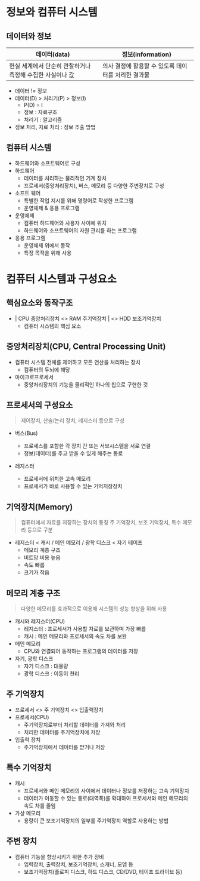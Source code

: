 # 정보와 컴퓨터 시스템
## 데이터와 정보
데이터(data) | 정보(information)
--- | --- |
현실 세계에서 단순히 관찰하거나 측정해 수집한 사실이나 값 | 의사 결정에 활용할 수 있도록 데이터를 처리한 결과물

- 데이터 != 정보
- 데이터(D) > 처리기(P) > 정보(I)
  - P(D) = I 
  - 정보 : 자료구조
  - 처리기 : 알고리즘
- 정보 처리, 자료 처리 : 정보 추출 방법

## 컴퓨터 시스템
- 하드웨어와 소프트웨어로 구성
- 하드웨어
  - 데이터를 처리하는 물리적인 기계 장치
  - 프로세서(중앙처리장치), 버스, 메모리 등 다양한 주변장치로 구성
- 소프트 웨어
  - 특별한 작업 지시를 위해 명령어로 작성한 프로그램
  - 운영체제 & 응용 프로그램
- 운영체제
  - 컴퓨터 하드웨어와 사용자 사이에 위치
  - 하드웨어와 소프트웨어의 자원 관리를 하는 프로그램
- 응용 프로그램
  - 운영체제 위에서 동작
  - 특정 목적을 위해 사용


# 컴퓨터 시스템과 구성요소
## 핵심요소와 동작구조
- | CPU 중앙처리장치 <> RAM 주기억장치 | <> HDD 보조기억장치
  - 컴퓨터 시스템의 핵심 요소
  
## 중앙처리장치(CPU, Central Processing Unit)
- 컴퓨터 시스템 전체를 제어하고 모든 연산을 처리하는 장치
  - 컴퓨터의 두뇌에 해당
- 마이크로프로세서
  - 중앙처리장치의 기능을 물리적인 하나의 칩으로 구현한 것

## 프로세서의 구성요소
> 제어장치, 산술/논리 장치, 레지스터 등으로 구성
- 버스(Bus)
  - 프로세스를 포함한 각 장치 간 또는 서브시스템을 서로 연결
  - 정보(데이터)를 주고 받을 수 있게 해주는 통로
  
- 레지스터
  - 프로세서에 위치한 고속 메모리
  - 프로세서가 바로 사용할 수 있는 기억저장장치

## 기억장치(Memory)
> 컴퓨터에서 자료를 저장하는 장치의 통칭
> 주 기억장치, 보조 기억장치, 특수 메모리 등으로 구분
- 레지스터 < 캐시 / 메인 메모리 / 광학 디스크 < 자기 테이프 
  - 메모리 계층 구조
  - 비트당 비용 높음
  - 속도 빠름
  - 크기가 작음

## 메모리 계층 구조
> 다양한 메모리를 효과적으로 이용해 시스템의 성능 향상을 위해 사용

- 캐시와 레지스터(CPU)
  - 레지스터 : 프로세서가 사용할 자료를 보관하며 가장 빠름
  - 캐시 : 메인 메모리와 프로세서의 속도 차를 보완
- 메인 메모리
  - CPU와 연결되어 동작하는 프로그램의 데이터를 저장
- 자기, 광학 디스크
  - 자기 디스크 : 대용량
  - 광학 디스크 : 이동이 쳔리

## 주 기억장치
- 프로세서 <> 주 기억장치 <> 입출력장치
- 프로세서(CPU)
  - 주기억장치로부터 처리할 데이터를 가져와 처리
  - 처리한 데이터를 주기억장치에 저장
- 입출력 장치
  - 주기억장치에서 데이터를 받거나 저장

## 특수 기억장치
- 캐시
  - 프로세서와 메인 메모리의 사이에서 데이터나 정보를 저장하는 고속 기억장치
  - 데이터가 이동할 수 있는 통로(대역폭)를 확대하여 프로세서와 메인 메모리의 속도 차를 줄임
- 가상 메모리
  - 용량이 큰 보조기억장치의 일부를 주기억장치 역할로 사용하는 방법

## 주변 장치
- 컴퓨터 기능을 향상시키기 위한 추가 장비
  - 입력장치, 출력장치, 보조기억장치, 스캐너, 모뎀 등
  - 보조기억장치(플로피 디스크, 하드 디스크, CD/DVD, 테이프 드라이브 등)

